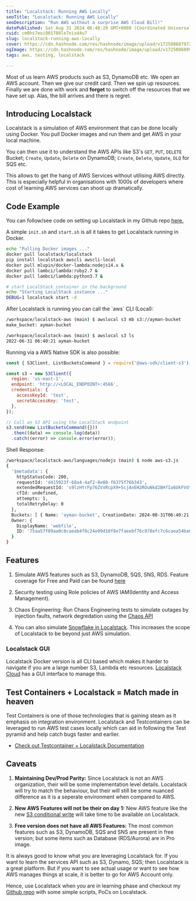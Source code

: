 ```yaml
---
title: "Localstack: Running AWS Locally"
seoTitle: "Localstack: Running AWS Locally"
seoDescription: "Run AWS without a surprise AWS Cloud Bill!"
datePublished: Sat Aug 31 2024 06:48:29 GMT+0000 (Coordinated Universal Time)
cuid: cm0hs7eoi001708le7oisd4u7
slug: localstack-running-aws-locally
cover: https://cdn.hashnode.com/res/hashnode/image/upload/v1725086879729/9d263540-1542-466a-82ba-b4cee535508e.jpeg
ogImage: https://cdn.hashnode.com/res/hashnode/image/upload/v1725086899713/2d5fcfce-6d0f-4bdf-87ff-fd4d53f957c5.jpeg
tags: aws, testing, localstack

---
```


Most of us learn AWS products such as S3, DynamoDB etc. We open an AWS account. Then we give our credit card. Then we spin up resources. Finally we are done with work and **forget** to switch off the resources that we have set up. Alas, the bill arrives and there is regret.

## Introducing Localstack

Localstack is a simulation of AWS environment that can be done locally using Docker. You pull Docker images and run them and get AWS in your local machine.

You can then use it to understand the AWS APIs like S3's `GET`, `PUT`, `DELETE` Bucket; `Create`, `Update`, `Delete` on DynamoDB; `Create`, `Delete`, `Update`, `DLQ` for SQS etc.

This allows to get the hang of AWS Services without utilising AWS directly. This is especially helpful in organisations with 1000s of developers where cost of learning AWS services can shoot up dramatically.

## Code Example

You can follow/see code on setting up Localstack in my Github repo [here.](https://gitpod.io/#https://github.com/aymanapatel/localstack-aws)

A simple `init.sh` and `start.sh` is all it takes to get Localstack running in Docker.

```bash
echo "Pulling Docker images ..."
docker pull localstack/localstack
pip install localstack awscli awscli-local
docker pull mlupin/docker-lambda:nodejs14.x &
docker pull lambci/lambda:ruby2.7 &
docker pull lambci/lambda:python3.7 &

# start LocalStack container in the background
echo "Starting LocalStack instance ..."
DEBUG=1 localstack start -d
```

After Localstack is running you can call the \`aws\` CLI (Local):

```bash
/workspace/localstack-aws (main) $ awslocal s3 mb s3://ayman-bucket
make_bucket: ayman-bucket

/workspace/localstack-aws (main) $ awslocal s3 ls
2022-06-31 06:40:21 ayman-bucket
```

Running via a AWS Native SDK is also possible:

```javascript
const { S3Client, ListBucketsCommand } = require('@aws-sdk/client-s3');

const s3 = new S3Client({
  region: 'us-east-1',
  endpoint: 'http://<LOCAL_ENDPOINT>:4566',
  credentials: {
    accessKeyId: 'test',
    secretAccessKey: 'test',
  },
});

// Call an S3 API using the LocalStack endpoint
s3.send(new ListBucketsCommand({}))
  .then((data) => console.log(data))
  .catch((error) => console.error(error));
```

Shell Response:

```bash
/workspace/localstack-aws/languages/nodejs (main) $ node aws-s3.js 
{
  '$metadata': {
    httpStatusCode: 200,
    requestId: 'd415023f-68a4-4af2-8e88-f6375f76b343',
    extendedRequestId: 's9lzHYrFp76ZVxRcpX9+5cjAnEH2ROuNkd2BHfIa6UkFVdtjf5mKR3/eTPFvsiP/XV/VLi31234=',
    cfId: undefined,
    attempts: 1,
    totalRetryDelay: 0
  },
  Buckets: [ { Name: 'ayman-bucket', CreationDate: 2024-08-31T06:40:21.000Z } ],
  Owner: {
    DisplayName: 'webfile',
    ID: '75aa57f09aa0c8caeab4f8c24e99d10f8e7faeebf76c078efc7c6caea54ba06a'
  }
}
```

## Features

1. Simulate AWS features such as S3, DynamoDB, SQS, SNS, RDS. Feature coverage for Free and Paid can be found [here](https://docs.localstack.cloud/user-guide/aws/feature-coverage/)
    
2. Security testing using Role policies of AWS IAM(Identity and Access Management).
    
3. Chaos Engineering: Run Chaos Engineering tests to simulate outages by injection faults, network degredation using the [Chaos API](https://docs.localstack.cloud/user-guide/aws/feature-coverage/)
    
4. You can also simulate [Snowflake in Localstack](https://www.localstack.cloud/localstack-for-snowflake). This increases the scope of Localstack to be beyond just AWS simulation.
    

### Localstack GUI

Localstack Docker version is all CLI based which makes it harder to navigate if you are a large number S3, Lambda etc resources. [Localstack Cloud](https://app.localstack.cloud/) has a GUI interface to manage this.

## Test Containers + Localstack = Match made in heaven

Test Containers is one of those technologies that is gaining steam as it emphasis on integration environment. Localstack and Testcontainers can be leveraged to run AWS test cases locally which can aid in following the Test pyramid and help catch bugs faster and earlier.

* [Check out Testcontainer + Localstack Documentation](https://java.testcontainers.org/modules/localstack/)
    

## Caveats

1. **Maintaining Dev/Prod Parity:** Since Localstack is not an AWS organization, their will be some implementation level details. Localstack will try to match the behaviour, but their will still be some nuanced difference as it is a seperate environment when compared to AWS.
    
2. **New AWS Features will not be their on day 1:** New AWS feature like the new [S3 conditional write](https://aws.amazon.com/about-aws/whats-new/2024/08/amazon-s3-conditional-writes/) will take time to be available on Localstack.
    
3. **Free version does not have all AWS Features:** The most common features such as S3, DynamoDB, SQS and SNS are present in free version; but some items such as Database (RDS/Aurora) are in Pro image.
    

It is always good to know what you are leveraging Localstack for. If you want to learn the services API such as S3, Dynamo, SQS; then Localstack is a great platform. But if you want to see actual usage or want to see how AWS manages things at scale, it is better to go for AWS Account only.

Hence, use Localstack when you are in learning phase and checkout my [Github repo](https://github.com/aymanapatel/localstack-aws) with some simple scripts, PoCs on Localstack.